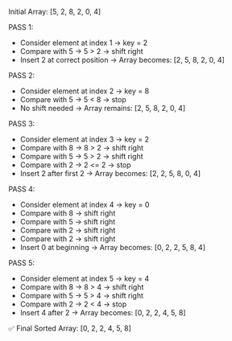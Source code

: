 Initial Array: [5, 2, 8, 2, 0, 4]

PASS 1:
- Consider element at index 1 → key = 2
- Compare with 5 → 5 > 2 → shift right
- Insert 2 at correct position
→ Array becomes: [2, 5, 8, 2, 0, 4]

PASS 2:
- Consider element at index 2 → key = 8
- Compare with 5 → 5 < 8 → stop
- No shift needed
→ Array remains: [2, 5, 8, 2, 0, 4]

PASS 3:
- Consider element at index 3 → key = 2
- Compare with 8 → 8 > 2 → shift right
- Compare with 5 → 5 > 2 → shift right
- Compare with 2 → 2 <= 2 → stop
- Insert 2 after first 2
→ Array becomes: [2, 2, 5, 8, 0, 4]

PASS 4:
- Consider element at index 4 → key = 0
- Compare with 8 → shift right
- Compare with 5 → shift right
- Compare with 2 → shift right
- Compare with 2 → shift right
- Insert 0 at beginning
→ Array becomes: [0, 2, 2, 5, 8, 4]

PASS 5:
- Consider element at index 5 → key = 4
- Compare with 8 → 8 > 4 → shift right
- Compare with 5 → 5 > 4 → shift right
- Compare with 2 → 2 < 4 → stop
- Insert 4 after 2
→ Array becomes: [0, 2, 2, 4, 5, 8]

✅ Final Sorted Array: [0, 2, 2, 4, 5, 8]